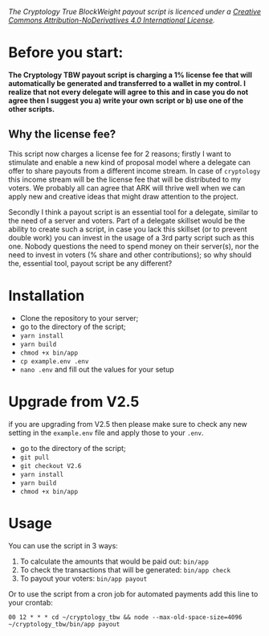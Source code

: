 _The Cryptology True BlockWeight payout script is licenced under a
[Creative Commons Attribution-NoDerivatives 4.0 International License](https://creativecommons.org/licenses/by-nd/4.0/)._

# Before you start:

**The Cryptology TBW payout script is charging a 1% license fee that will automatically be generated
and transferred to a wallet in my control. I realize that not every delegate will agree to this
and in case you do not agree then I suggest you a) write your own script or
b) use one of the other scripts.**

## Why the license fee?

This script now charges a license fee for 2 reasons; firstly I want to stimulate and enable a new kind of proposal model where a delegate can offer to share payouts from a different income stream. In case of `cryptology` this income stream will be the license fee that will be distributed to my voters. We probably all can agree that ARK will thrive well when we can apply new and creative ideas that might draw attention to the project.

Secondly I think a payout script is an essential tool for a delegate, similar to the need of a server and voters.
Part of a delegate skillset would be the ability to create such a script, in case you lack this skillset (or to prevent double work) you can invest in the usage of a 3rd party script such as this one. Nobody questions the need to spend money on their server(s), nor the need to invest in voters (% share and other contributions); so why should the, essential tool, payout script be any different?

# Installation

-   Clone the repository to your server;
-   go to the directory of the script;
-   `yarn install`
-   `yarn build`
-   `chmod +x bin/app`
-   `cp example.env .env`
-   `nano .env` and fill out the values for your setup

# Upgrade from V2.5

if you are upgrading from V2.5 then please make sure to check any new setting in the `example.env` file and apply those to your `.env`.

-   go to the directory of the script;
-   `git pull`
-   `git checkout V2.6`
-   `yarn install`
-   `yarn build`
-   `chmod +x bin/app`

# Usage

You can use the script in 3 ways:

1. To calculate the amounts that would be paid out: `bin/app`
2. To check the transactions that will be generated: `bin/app check`
3. To payout your voters: `bin/app payout`

Or to use the script from a cron job for automated payments add this line to your crontab:

`00 12 * * * cd ~/cryptology_tbw && node --max-old-space-size=4096 ~/cryptology_tbw/bin/app payout`
